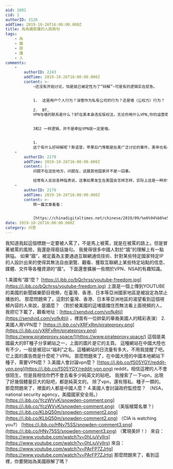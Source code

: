 ```yaml
---
aid: 1601
cid: 1
authorID: 2126
addTime: 2019-10-26T16:00:00.000Z
title: 為為牆辯護的人說兩句
tags:
    - 為
    - 牆
    - 辯
    - 護
    - 人
comments:
    -
        authorID: 2243
        addTime: 2019-10-26T16:00:00.000Z
        content: >-
            ~还没有开始讨论，怕是就已被定性为了“辩解”~可是有的逻辑实在捉急。


            1.  这是用户个人行为？油管作为私有公司的行为？还是墙（公权力）行为？
                
            2.  BT,
            VPN与墙的联系是什么？BT在美本身违反版权法，无论你用什么VPN,你的运营商还是能看到你的下载内容，并对违法行为提出警告，我收到过~另外，哪怕QQ音乐，俄罗斯的一些平台，一些墙内视频网站也是要VPN的，因为版权在墙内，这是那些提供资源公司的行为。
                

            3和2 一样逻辑，并不是牵扯VPN就一定是墙。


            1. 
            这个有什么好辩解呢？斯诺登，苹果后门等都是在美广泛讨论的事件，美帝也有censorship，不过你估计也得承认两国的管制不是一个等级的。
    -
        authorID: 2179
        addTime: 2019-10-26T16:00:00.000Z
        content: |-
            问题不在这些地方，问题在，这跟其他国家并不是一回事。

            经常有人反驳各种指责说，这事如果发生在美国会怎样怎样，实际上这是一种非常广泛常见的逻辑谬误。
    -
        authorID: 2179
        addTime: 2019-10-26T16:00:00.000Z
        content: >-
            转一篇文章看看：


            [https://chinadigitaltimes.net/chinese/2019/09/%e6%94%b6%e5%ae%b9%e6%89%80asylum-%e7%a7%91%e6%99%ae%ef%bc%9a%e3%80%8c%e5%a6%82%e6%9e%9c%e8%bf%99%e4%ba%8b%e5%8f%91%e7%94%9f%e5%9c%a8%e7%be%8e%e5%9b%bd%ef%bc%8c%e8%ad%a6%e5%af%9f%e6%97%a9%e5%b0%b1/](https://chinadigitaltimes.net/chinese/2019/09/%e6%94%b6%e5%ae%b9%e6%89%80asylum-%e7%a7%91%e6%99%ae%ef%bc%9a%e3%80%8c%e5%a6%82%e6%9e%9c%e8%bf%99%e4%ba%8b%e5%8f%91%e7%94%9f%e5%9c%a8%e7%be%8e%e5%9b%bd%ef%bc%8c%e8%ad%a6%e5%af%9f%e6%97%a9%e5%b0%b1/)
date: 2019-10-26T16:00:00.000Z
category: 问答
---
```


我知道我起這個標題一定要被人罵了，不是馬上被罵，就是在被罵的路上。但是冒著被罵的風險，我還是得廢話幾句。 我覺得很多中國人對於“牆”的理解上有一點狹隘。 如果“牆”，被定義為主要通過互聯網通信技術、針對某些特定國家特定IP的人設計出來的使得其無法自由瀏覽、觀看、獲取互聯網上某些特定站點的信息、媒體、文件等各種資源的“牆”。 下面還會擴展一些關於VPN、NSA的有趣知識。

1.美國有“牆”麼？ [https://i.ibb.co/bQchrss/youtube-freedom.jpg](https://i.ibb.co/bQchrss/youtube-freedom.jpg) 上面是一個上傳到YOUTUBE的美國的新聞娛樂節目視頻，在臺灣、香港、日本等亞洲國家地區是被設定為禁止播放的。 那麼問題來了，這對於臺灣、香港、日本等亞洲地區的渴望看到這個視頻內容的人來說，是牆麼？ （對於被美國的這堵牆擋住而無法看上面視頻的人，我把它下載了，觀看地址：[https://sendvid.com/vofk4tij](https://sendvid.com/vofk4tij) ，裡面有一位帥氣的華裔美國人的精彩表演） 2.美國人用VPN麼？ [https://i.ibb.co/yXRFxRm/pirateproxy.png](https://i.ibb.co/yXRFxRm/pirateproxy.png) [https://www.pirateproxy.space/](https://www.pirateproxy.space/) 這個是美國最大的BT種子分享網站之一，上面的圖片是它的主頁。 這種網站在中國大陸也有不少，一般是被冠以“福利”之名。這種網站的日流量有多大，不用我提醒了吧。 它上面的廣告商是什麼呢？VPN。 那麼問題來了，在中國大陸的中國本地網站下種子，需要VPN麼？ 3.美國人會討論vpn麼？ [https://i.ibb.co/fS05YGY/reddit-vpn.png](https://i.ibb.co/fS05YGY/reddit-vpn.png) reddit，相信這裡的人不會很陌生，但是我相信你們不會去看多少純英文的貼吧。 我搜索了一下vpn，出現了好幾個體量巨大的貼吧，都是純英文的。 除了vpn，還有隱私、種子一類的。 那麼問題來了，裡面的人都是中國人麼？ 4.美國人會討論政府監控麼？ （NSA，national security agency，美國國家安全局。） [https://i.ibb.co/YczWVyK/snowden-comment.png](https://i.ibb.co/YczWVyK/snowden-comment.png) （美版槍斃名單？） [https://i.ibb.co/KLbQ50m/snowden-comment2.png](https://i.ibb.co/KLbQ50m/snowden-comment2.png) （CIA is watching you?） [https://i.ibb.co/HNv75SS/snowden-comment3.png](https://i.ibb.co/HNv75SS/snowden-comment3.png) （驚現美奸！） 來自：[https://www.youtube.com/watch?v=0hLjuVyIIrs](https://www.youtube.com/watch?v=0hLjuVyIIrs) 來自：[https://www.youtube.com/watch?v=PArFP7ZJrtg](https://www.youtube.com/watch?v=PArFP7ZJrtg) 那麼問題來了，看到這裡，你要開始為美國辯解了嗎？
